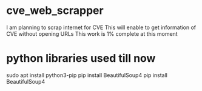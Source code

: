 # cve_web_scrapper

I am planning to scrap internet for CVE
This will enable to get information of CVE without opening URLs 
This work is 1% complete at this moment 

# python libraries used till now 

sudo apt install python3-pip
pip install BeautifulSoup4
pip install BeautifulSoup4
